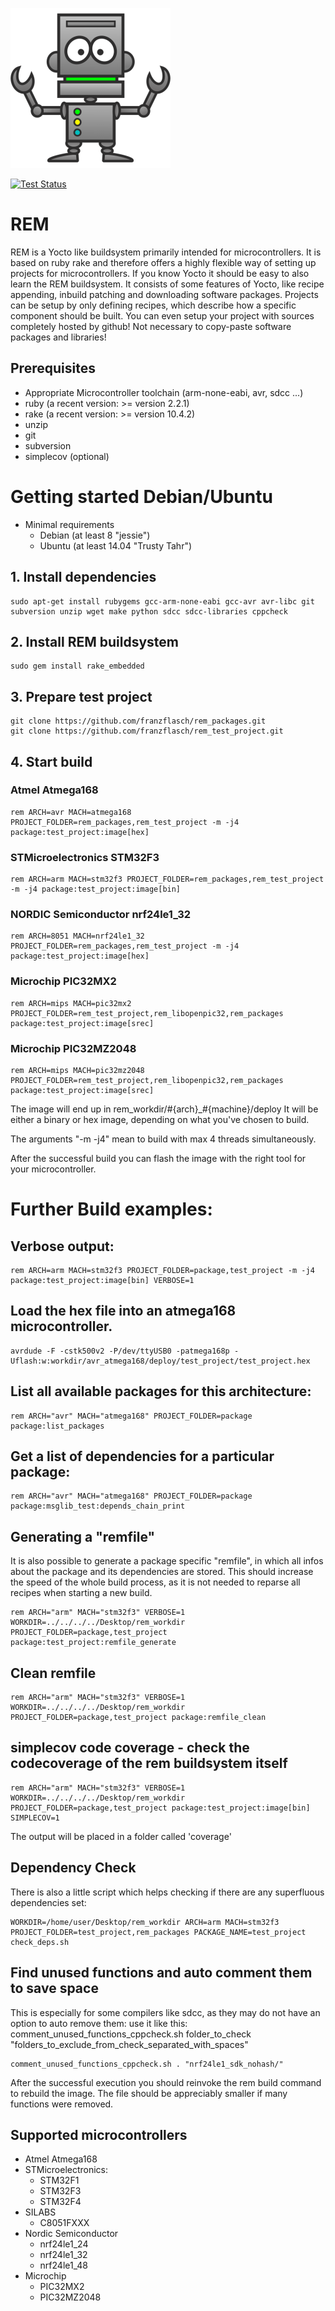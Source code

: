 ![icon](https://github.com/franzflasch/REM/blob/master/rem.png?raw=true)

[![Test Status](https://travis-ci.org/franzflasch/REM.svg?branch=master)](https://travis-ci.org/franzflasch/REM)

# REM
REM is a Yocto like buildsystem primarily intended for microcontrollers. It is based on ruby rake and therefore offers a highly flexible way of setting up projects for microcontrollers. If you know Yocto it should be easy to also learn the REM buildsystem. It consists of some features of Yocto, like recipe appending, inbuild patching and downloading software packages. Projects can be setup by only defining recipes, which describe how a specific component should be built. You can even setup your project with sources completely hosted by github! Not necessary to copy-paste software packages and libraries!

## Prerequisites
* Appropriate Microcontroller toolchain (arm-none-eabi, avr, sdcc ...)
* ruby (a recent version: >= version 2.2.1)
* rake (a recent version: >= version 10.4.2)
* unzip
* git
* subversion
* simplecov (optional)

# Getting started Debian/Ubuntu
* Minimal requirements
    - Debian (at least 8 "jessie")
    - Ubuntu (at least 14.04 "Trusty Tahr")

## 1. Install dependencies
```Shell
sudo apt-get install rubygems gcc-arm-none-eabi gcc-avr avr-libc git subversion unzip wget make python sdcc sdcc-libraries cppcheck
```

## 2. Install REM buildsystem
```Shell
sudo gem install rake_embedded
```

## 3. Prepare test project
```Shell
git clone https://github.com/franzflasch/rem_packages.git
git clone https://github.com/franzflasch/rem_test_project.git
```

## 4. Start build

### Atmel Atmega168
```Shell
rem ARCH=avr MACH=atmega168 PROJECT_FOLDER=rem_packages,rem_test_project -m -j4 package:test_project:image[hex]
```

### STMicroelectronics STM32F3
```Shell
rem ARCH=arm MACH=stm32f3 PROJECT_FOLDER=rem_packages,rem_test_project -m -j4 package:test_project:image[bin]
```

### NORDIC Semiconductor nrf24le1_32
```Shell
rem ARCH=8051 MACH=nrf24le1_32 PROJECT_FOLDER=rem_packages,rem_test_project -m -j4 package:test_project:image[hex]
```

### Microchip PIC32MX2
```Shell
rem ARCH=mips MACH=pic32mx2 PROJECT_FOLDER=rem_test_project,rem_libopenpic32,rem_packages package:test_project:image[srec]
```

### Microchip PIC32MZ2048
```Shell
rem ARCH=mips MACH=pic32mz2048 PROJECT_FOLDER=rem_test_project,rem_libopenpic32,rem_packages package:test_project:image[srec]
```

The image will end up in rem_workdir/#{arch}_#{machine}/deploy
It will be either a binary or hex image, depending on what you've chosen to build.

The arguments "-m -j4" mean to build with max 4 threads simultaneously.

After the successful build you can flash the image with the right tool for your microcontroller.


# Further Build examples:

## Verbose output:
```Shell
rem ARCH=arm MACH=stm32f3 PROJECT_FOLDER=package,test_project -m -j4 package:test_project:image[bin] VERBOSE=1
```

## Load the hex file into an atmega168 microcontroller.
```Shell
avrdude -F -cstk500v2 -P/dev/ttyUSB0 -patmega168p -Uflash:w:workdir/avr_atmega168/deploy/test_project/test_project.hex
```

## List all available packages for this architecture:
```Shell
rem ARCH="avr" MACH="atmega168" PROJECT_FOLDER=package package:list_packages
```

## Get a list of dependencies for a particular package:
```Shell
rem ARCH="avr" MACH="atmega168" PROJECT_FOLDER=package package:msglib_test:depends_chain_print
```

## Generating a "remfile"
It is also possible to generate a package specific "remfile", in which all infos about the package and its dependencies are stored. This should increase the speed of the whole build process, as it is not needed to reparse all recipes when starting a new build.
```Shell
rem ARCH="arm" MACH="stm32f3" VERBOSE=1 WORKDIR=../../../../Desktop/rem_workdir PROJECT_FOLDER=package,test_project package:test_project:remfile_generate
```

## Clean remfile
```Shell
rem ARCH="arm" MACH="stm32f3" VERBOSE=1 WORKDIR=../../../../Desktop/rem_workdir PROJECT_FOLDER=package,test_project package:remfile_clean
```

## simplecov code coverage - check the codecoverage of the rem buildsystem itself
```Shell
rem ARCH="arm" MACH="stm32f3" VERBOSE=1 WORKDIR=../../../../Desktop/rem_workdir PROJECT_FOLDER=package,test_project package:test_project:image[bin] SIMPLECOV=1
```
The output will be placed in a folder called 'coverage'

## Dependency Check
There is also a little script which helps checking if there are any superfluous dependencies set:
```Shell
WORKDIR=/home/user/Desktop/rem_workdir ARCH=arm MACH=stm32f3 PROJECT_FOLDER=test_project,rem_packages PACKAGE_NAME=test_project check_deps.sh
```

## Find unused functions and auto comment them to save space
This is especially for some compilers like sdcc, as they may do not have an option to auto remove them:
use it like this:
comment_unused_functions_cppcheck.sh folder_to_check "folders_to_exclude_from_check_separated_with_spaces"
```Shell
comment_unused_functions_cppcheck.sh . "nrf24le1_sdk_nohash/"
```
After the successful execution you should reinvoke the rem build command to rebuild the image. The file should be appreciably smaller if many functions were removed.

## Supported microcontrollers
* Atmel Atmega168
* STMicroelectronics:
    - STM32F1
    - STM32F3
    - STM32F4
* SILABS
    - C8051FXXX
* Nordic Semiconductor
    - nrf24le1_24
    - nrf24le1_32
    - nrf24le1_48
* Microchip
    - PIC32MX2
    - PIC32MZ2048
